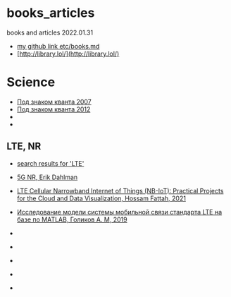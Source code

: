 # books_articles

books and articles 2022.01.31

* [my github link etc/books.md](https://github.com/ftk1000/etc/blob/master/books.md)
* [http://library.lol/](http://library.lol/)

# Science
* [Под знаком кванта 2007](https://books.ms/main/090CF971C16A11503150ED3935FB613B)
* [Под знаком кванта 2012](https://libgen.rs/book/index.php?md5=4670B46C59343A193575B21B1668FB5D)
* 
* 
## LTE, NR
* [search results for 'LTE'](http://libgen.rs/search.php?&req=LTE&phrase=1&view=simple&column=def&sort=year&sortmode=DESC)
* [5G NR, Erik Dahlman](http://library.lol/main/B5A8DEE9F6F7AA1FC1388FF0A37A11B6)
* [LTE Cellular Narrowband Internet of Things (NB-IoT): Practical Projects for the Cloud and Data Visualization, Hossam Fattah, 2021](http://library.lol/main/9DDF39D413CDD03C5DDDAE48ADAD725B)
* [Исследование модели системы мобильной cвязи стандарта LTE на базе по MATLAB, Голиков А. М, 2019](http://library.lol/main/F11381F69350CFB62399CF72A4642635)
* []()
* []()
* []()
* []()



* []()

